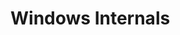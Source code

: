 # Windows Internals

[](windows-internals-processes)

[](the-most-comprehensive-suite-of-tools-for-microsoft-windows)

[](get-a-handle-on-windows-processes-and-services-for-better-anomaly-identification)

[](run-32-bit-windows-based-applications-on-64-bit-windows-with-wow64)
